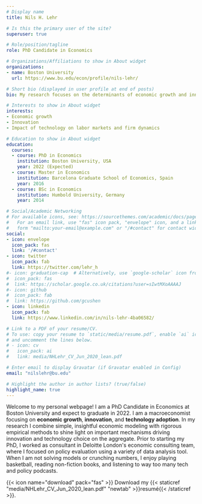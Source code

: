```yaml
---
# Display name
title: Nils H. Lehr

# Is this the primary user of the site?
superuser: true

# Role/position/tagline
role: PhD Candidate in Economics

# Organizations/Affiliations to show in About widget
organizations:
- name: Boston University
  url: https://www.bu.edu/econ/profile/nils-lehr/

# Short bio (displayed in user profile at end of posts)
bio: My research focuses on the determinants of economic growth and innovation, and the impact of current and future technological developments on labor markets and market structure. I am particularly interested in technology adoption by workers and firms, and the implications of Big Data and AI for market structure and innovation.

# Interests to show in About widget
interests:
- Economic growth
- Innovation
- Impact of technology on labor markets and firm dynamics

# Education to show in About widget
education:
  courses:
  - course: PhD in Economics
    institution: Boston University, USA
    year: 2022 (Expected)
  - course: Master in Economics
    institution: Barcelona Graduate School of Economics, Spain
    year: 2016
  - course: BSc in Economics
    institution: Humbold University, Germany
    year: 2014

# Social/Academic Networking
# For available icons, see: https://sourcethemes.com/academic/docs/page-builder/#icons
#   For an email link, use "fas" icon pack, "envelope" icon, and a link in the
#   form "mailto:your-email@example.com" or "/#contact" for contact widget.
social:
- icon: envelope
  icon_pack: fas
  link: '/#contact'
- icon: twitter
  icon_pack: fab
  link: https://twitter.com/lehr_h
#- icon: graduation-cap  # Alternatively, use `google-scholar` icon from `ai` icon pack
#  icon_pack: fas
#  link: https://scholar.google.co.uk/citations?user=sIwtMXoAAAAJ
#- icon: github
#  icon_pack: fab
#  link: https://github.com/gcushen
- icon: linkedin
  icon_pack: fab
  link: https://www.linkedin.com/in/nils-lehr-4ba06582/

# Link to a PDF of your resume/CV.
# To use: copy your resume to `static/media/resume.pdf`, enable `ai` icons in `params.toml`, 
# and uncomment the lines below.
# - icon: cv
#   icon_pack: ai
#   link: media/NHLehr_CV_Jun_2020_lean.pdf

# Enter email to display Gravatar (if Gravatar enabled in Config)
email: "nilslehr@bu.edu"

# Highlight the author in author lists? (true/false)
highlight_name: true
---
```


Welcome to my personal webpage! I am a PhD Candidate in Economics at Boston University and expect to graduate in 2022. I am a macroeconomist focusing on **economic growth**, **innovation**, and **technology adoption**. In my research I combine simple, insightful economic modeling with rigorous empirical methods to shine light on important mechanisms driving innovation and technology choice on the aggregate.
Prior to starting my PhD, I worked as consultant in Deloitte London's economic consulting team, where I focused on policy evaluation using a variety of data analysis tool.
When I am not solving models or crunching numbers, I enjoy playing basketball, reading non-fiction books, and listening to way too many tech and policy podcasts.

{{< icon name="download" pack="fas" >}} Download my {{< staticref "media/NHLehr_CV_Jun_2020_lean.pdf" "newtab" >}}resumé{{< /staticref >}}.
